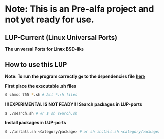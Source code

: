 # Note: This is an Pre-alfa project and not yet ready for use.
## LUP-Current (Linux Universal Ports)
**The universal Ports for Linux BSD-like**
## How to use this LUP

**Note: To run the program correctly go to the dependencies file [here](docs/DEPENDENCIES.md)**

**First place the executable .sh files**
```bash
$ chmod 755 *.sh # All *.sh files
```

**!!!EXPERIMENTAL IS NOT READY!!! Search packages in LUP-ports**
```bash
$ ./search.sh # or $ sh search.sh
```
**Install packages in LUP-ports**
```bash
$ ./install.sh <Category/package> # or sh install.sh <category/package>
```

